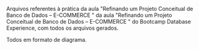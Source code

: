 Arquivos referentes à prática da aula "Refinando um Projeto Conceitual de Banco de Dados – E-COMMERCE
" da aula "Refinando um Projeto Conceitual de Banco de Dados – E-COMMERCE
" do Bootcamp Database Experience, com todos os arquivos gerados.

Todos em formato de diagrama.
